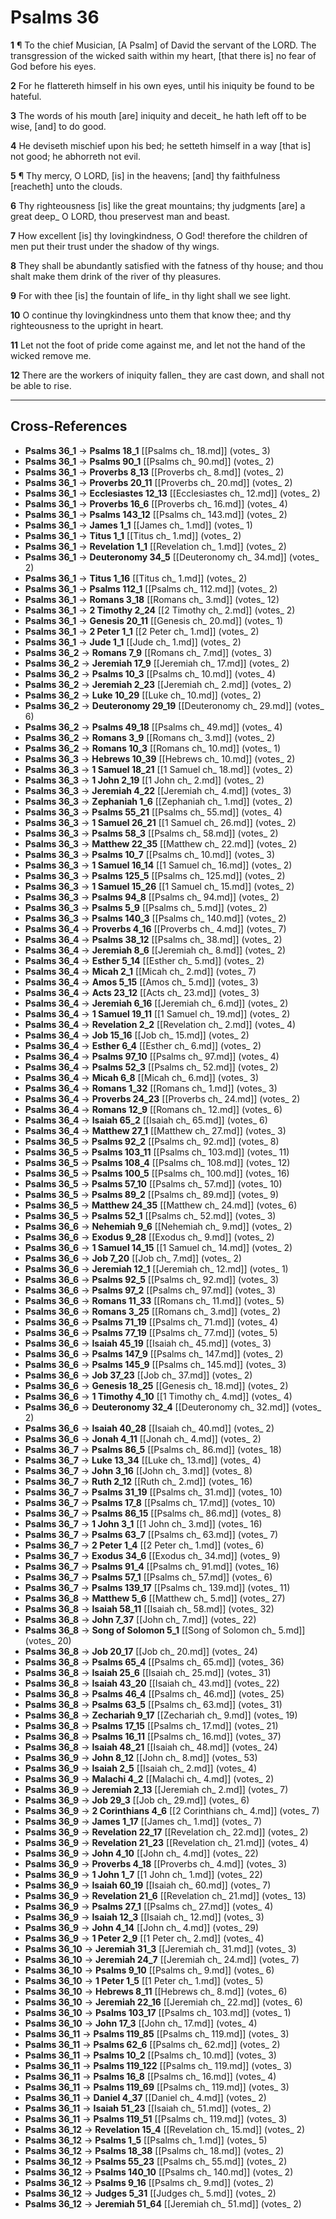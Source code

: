 # Psalms 36

**1** ¶ To the chief Musician, [A Psalm] of David the servant of the LORD. The transgression of the wicked saith within my heart, [that there is] no fear of God before his eyes.

**2** For he flattereth himself in his own eyes, until his iniquity be found to be hateful.

**3** The words of his mouth [are] iniquity and deceit_ he hath left off to be wise, [and] to do good.

**4** He deviseth mischief upon his bed; he setteth himself in a way [that is] not good; he abhorreth not evil.

**5** ¶ Thy mercy, O LORD, [is] in the heavens; [and] thy faithfulness [reacheth] unto the clouds.

**6** Thy righteousness [is] like the great mountains; thy judgments [are] a great deep_ O LORD, thou preservest man and beast.

**7** How excellent [is] thy lovingkindness, O God! therefore the children of men put their trust under the shadow of thy wings.

**8** They shall be abundantly satisfied with the fatness of thy house; and thou shalt make them drink of the river of thy pleasures.

**9** For with thee [is] the fountain of life_ in thy light shall we see light.

**10** O continue thy lovingkindness unto them that know thee; and thy righteousness to the upright in heart.

**11** Let not the foot of pride come against me, and let not the hand of the wicked remove me.

**12** There are the workers of iniquity fallen_ they are cast down, and shall not be able to rise.

---

## Cross-References

- **Psalms 36_1** → **Psalms 18_1** [[Psalms ch_ 18.md]] (votes_ 3)
- **Psalms 36_1** → **Psalms 90_1** [[Psalms ch_ 90.md]] (votes_ 2)
- **Psalms 36_1** → **Proverbs 8_13** [[Proverbs ch_ 8.md]] (votes_ 2)
- **Psalms 36_1** → **Proverbs 20_11** [[Proverbs ch_ 20.md]] (votes_ 2)
- **Psalms 36_1** → **Ecclesiastes 12_13** [[Ecclesiastes ch_ 12.md]] (votes_ 2)
- **Psalms 36_1** → **Proverbs 16_6** [[Proverbs ch_ 16.md]] (votes_ 4)
- **Psalms 36_1** → **Psalms 143_12** [[Psalms ch_ 143.md]] (votes_ 2)
- **Psalms 36_1** → **James 1_1** [[James ch_ 1.md]] (votes_ 1)
- **Psalms 36_1** → **Titus 1_1** [[Titus ch_ 1.md]] (votes_ 2)
- **Psalms 36_1** → **Revelation 1_1** [[Revelation ch_ 1.md]] (votes_ 2)
- **Psalms 36_1** → **Deuteronomy 34_5** [[Deuteronomy ch_ 34.md]] (votes_ 2)
- **Psalms 36_1** → **Titus 1_16** [[Titus ch_ 1.md]] (votes_ 2)
- **Psalms 36_1** → **Psalms 112_1** [[Psalms ch_ 112.md]] (votes_ 2)
- **Psalms 36_1** → **Romans 3_18** [[Romans ch_ 3.md]] (votes_ 12)
- **Psalms 36_1** → **2 Timothy 2_24** [[2 Timothy ch_ 2.md]] (votes_ 2)
- **Psalms 36_1** → **Genesis 20_11** [[Genesis ch_ 20.md]] (votes_ 1)
- **Psalms 36_1** → **2 Peter 1_1** [[2 Peter ch_ 1.md]] (votes_ 2)
- **Psalms 36_1** → **Jude 1_1** [[Jude ch_ 1.md]] (votes_ 2)
- **Psalms 36_2** → **Romans 7_9** [[Romans ch_ 7.md]] (votes_ 3)
- **Psalms 36_2** → **Jeremiah 17_9** [[Jeremiah ch_ 17.md]] (votes_ 2)
- **Psalms 36_2** → **Psalms 10_3** [[Psalms ch_ 10.md]] (votes_ 4)
- **Psalms 36_2** → **Jeremiah 2_23** [[Jeremiah ch_ 2.md]] (votes_ 2)
- **Psalms 36_2** → **Luke 10_29** [[Luke ch_ 10.md]] (votes_ 2)
- **Psalms 36_2** → **Deuteronomy 29_19** [[Deuteronomy ch_ 29.md]] (votes_ 6)
- **Psalms 36_2** → **Psalms 49_18** [[Psalms ch_ 49.md]] (votes_ 4)
- **Psalms 36_2** → **Romans 3_9** [[Romans ch_ 3.md]] (votes_ 2)
- **Psalms 36_2** → **Romans 10_3** [[Romans ch_ 10.md]] (votes_ 1)
- **Psalms 36_3** → **Hebrews 10_39** [[Hebrews ch_ 10.md]] (votes_ 2)
- **Psalms 36_3** → **1 Samuel 18_21** [[1 Samuel ch_ 18.md]] (votes_ 2)
- **Psalms 36_3** → **1 John 2_19** [[1 John ch_ 2.md]] (votes_ 2)
- **Psalms 36_3** → **Jeremiah 4_22** [[Jeremiah ch_ 4.md]] (votes_ 3)
- **Psalms 36_3** → **Zephaniah 1_6** [[Zephaniah ch_ 1.md]] (votes_ 2)
- **Psalms 36_3** → **Psalms 55_21** [[Psalms ch_ 55.md]] (votes_ 4)
- **Psalms 36_3** → **1 Samuel 26_21** [[1 Samuel ch_ 26.md]] (votes_ 2)
- **Psalms 36_3** → **Psalms 58_3** [[Psalms ch_ 58.md]] (votes_ 2)
- **Psalms 36_3** → **Matthew 22_35** [[Matthew ch_ 22.md]] (votes_ 2)
- **Psalms 36_3** → **Psalms 10_7** [[Psalms ch_ 10.md]] (votes_ 3)
- **Psalms 36_3** → **1 Samuel 16_14** [[1 Samuel ch_ 16.md]] (votes_ 2)
- **Psalms 36_3** → **Psalms 125_5** [[Psalms ch_ 125.md]] (votes_ 2)
- **Psalms 36_3** → **1 Samuel 15_26** [[1 Samuel ch_ 15.md]] (votes_ 2)
- **Psalms 36_3** → **Psalms 94_8** [[Psalms ch_ 94.md]] (votes_ 2)
- **Psalms 36_3** → **Psalms 5_9** [[Psalms ch_ 5.md]] (votes_ 2)
- **Psalms 36_3** → **Psalms 140_3** [[Psalms ch_ 140.md]] (votes_ 2)
- **Psalms 36_4** → **Proverbs 4_16** [[Proverbs ch_ 4.md]] (votes_ 7)
- **Psalms 36_4** → **Psalms 38_12** [[Psalms ch_ 38.md]] (votes_ 2)
- **Psalms 36_4** → **Jeremiah 8_6** [[Jeremiah ch_ 8.md]] (votes_ 2)
- **Psalms 36_4** → **Esther 5_14** [[Esther ch_ 5.md]] (votes_ 2)
- **Psalms 36_4** → **Micah 2_1** [[Micah ch_ 2.md]] (votes_ 7)
- **Psalms 36_4** → **Amos 5_15** [[Amos ch_ 5.md]] (votes_ 3)
- **Psalms 36_4** → **Acts 23_12** [[Acts ch_ 23.md]] (votes_ 3)
- **Psalms 36_4** → **Jeremiah 6_16** [[Jeremiah ch_ 6.md]] (votes_ 2)
- **Psalms 36_4** → **1 Samuel 19_11** [[1 Samuel ch_ 19.md]] (votes_ 2)
- **Psalms 36_4** → **Revelation 2_2** [[Revelation ch_ 2.md]] (votes_ 4)
- **Psalms 36_4** → **Job 15_16** [[Job ch_ 15.md]] (votes_ 2)
- **Psalms 36_4** → **Esther 6_4** [[Esther ch_ 6.md]] (votes_ 2)
- **Psalms 36_4** → **Psalms 97_10** [[Psalms ch_ 97.md]] (votes_ 4)
- **Psalms 36_4** → **Psalms 52_3** [[Psalms ch_ 52.md]] (votes_ 2)
- **Psalms 36_4** → **Micah 6_8** [[Micah ch_ 6.md]] (votes_ 3)
- **Psalms 36_4** → **Romans 1_32** [[Romans ch_ 1.md]] (votes_ 3)
- **Psalms 36_4** → **Proverbs 24_23** [[Proverbs ch_ 24.md]] (votes_ 2)
- **Psalms 36_4** → **Romans 12_9** [[Romans ch_ 12.md]] (votes_ 6)
- **Psalms 36_4** → **Isaiah 65_2** [[Isaiah ch_ 65.md]] (votes_ 6)
- **Psalms 36_4** → **Matthew 27_1** [[Matthew ch_ 27.md]] (votes_ 3)
- **Psalms 36_5** → **Psalms 92_2** [[Psalms ch_ 92.md]] (votes_ 8)
- **Psalms 36_5** → **Psalms 103_11** [[Psalms ch_ 103.md]] (votes_ 11)
- **Psalms 36_5** → **Psalms 108_4** [[Psalms ch_ 108.md]] (votes_ 12)
- **Psalms 36_5** → **Psalms 100_5** [[Psalms ch_ 100.md]] (votes_ 16)
- **Psalms 36_5** → **Psalms 57_10** [[Psalms ch_ 57.md]] (votes_ 10)
- **Psalms 36_5** → **Psalms 89_2** [[Psalms ch_ 89.md]] (votes_ 9)
- **Psalms 36_5** → **Matthew 24_35** [[Matthew ch_ 24.md]] (votes_ 6)
- **Psalms 36_5** → **Psalms 52_1** [[Psalms ch_ 52.md]] (votes_ 3)
- **Psalms 36_6** → **Nehemiah 9_6** [[Nehemiah ch_ 9.md]] (votes_ 2)
- **Psalms 36_6** → **Exodus 9_28** [[Exodus ch_ 9.md]] (votes_ 2)
- **Psalms 36_6** → **1 Samuel 14_15** [[1 Samuel ch_ 14.md]] (votes_ 2)
- **Psalms 36_6** → **Job 7_20** [[Job ch_ 7.md]] (votes_ 2)
- **Psalms 36_6** → **Jeremiah 12_1** [[Jeremiah ch_ 12.md]] (votes_ 1)
- **Psalms 36_6** → **Psalms 92_5** [[Psalms ch_ 92.md]] (votes_ 3)
- **Psalms 36_6** → **Psalms 97_2** [[Psalms ch_ 97.md]] (votes_ 3)
- **Psalms 36_6** → **Romans 11_33** [[Romans ch_ 11.md]] (votes_ 5)
- **Psalms 36_6** → **Romans 3_25** [[Romans ch_ 3.md]] (votes_ 2)
- **Psalms 36_6** → **Psalms 71_19** [[Psalms ch_ 71.md]] (votes_ 4)
- **Psalms 36_6** → **Psalms 77_19** [[Psalms ch_ 77.md]] (votes_ 5)
- **Psalms 36_6** → **Isaiah 45_19** [[Isaiah ch_ 45.md]] (votes_ 3)
- **Psalms 36_6** → **Psalms 147_9** [[Psalms ch_ 147.md]] (votes_ 2)
- **Psalms 36_6** → **Psalms 145_9** [[Psalms ch_ 145.md]] (votes_ 3)
- **Psalms 36_6** → **Job 37_23** [[Job ch_ 37.md]] (votes_ 2)
- **Psalms 36_6** → **Genesis 18_25** [[Genesis ch_ 18.md]] (votes_ 2)
- **Psalms 36_6** → **1 Timothy 4_10** [[1 Timothy ch_ 4.md]] (votes_ 4)
- **Psalms 36_6** → **Deuteronomy 32_4** [[Deuteronomy ch_ 32.md]] (votes_ 2)
- **Psalms 36_6** → **Isaiah 40_28** [[Isaiah ch_ 40.md]] (votes_ 2)
- **Psalms 36_6** → **Jonah 4_11** [[Jonah ch_ 4.md]] (votes_ 2)
- **Psalms 36_7** → **Psalms 86_5** [[Psalms ch_ 86.md]] (votes_ 18)
- **Psalms 36_7** → **Luke 13_34** [[Luke ch_ 13.md]] (votes_ 4)
- **Psalms 36_7** → **John 3_16** [[John ch_ 3.md]] (votes_ 8)
- **Psalms 36_7** → **Ruth 2_12** [[Ruth ch_ 2.md]] (votes_ 16)
- **Psalms 36_7** → **Psalms 31_19** [[Psalms ch_ 31.md]] (votes_ 10)
- **Psalms 36_7** → **Psalms 17_8** [[Psalms ch_ 17.md]] (votes_ 10)
- **Psalms 36_7** → **Psalms 86_15** [[Psalms ch_ 86.md]] (votes_ 8)
- **Psalms 36_7** → **1 John 3_1** [[1 John ch_ 3.md]] (votes_ 16)
- **Psalms 36_7** → **Psalms 63_7** [[Psalms ch_ 63.md]] (votes_ 7)
- **Psalms 36_7** → **2 Peter 1_4** [[2 Peter ch_ 1.md]] (votes_ 6)
- **Psalms 36_7** → **Exodus 34_6** [[Exodus ch_ 34.md]] (votes_ 9)
- **Psalms 36_7** → **Psalms 91_4** [[Psalms ch_ 91.md]] (votes_ 16)
- **Psalms 36_7** → **Psalms 57_1** [[Psalms ch_ 57.md]] (votes_ 6)
- **Psalms 36_7** → **Psalms 139_17** [[Psalms ch_ 139.md]] (votes_ 11)
- **Psalms 36_8** → **Matthew 5_6** [[Matthew ch_ 5.md]] (votes_ 27)
- **Psalms 36_8** → **Isaiah 58_11** [[Isaiah ch_ 58.md]] (votes_ 32)
- **Psalms 36_8** → **John 7_37** [[John ch_ 7.md]] (votes_ 22)
- **Psalms 36_8** → **Song of Solomon 5_1** [[Song of Solomon ch_ 5.md]] (votes_ 20)
- **Psalms 36_8** → **Job 20_17** [[Job ch_ 20.md]] (votes_ 24)
- **Psalms 36_8** → **Psalms 65_4** [[Psalms ch_ 65.md]] (votes_ 36)
- **Psalms 36_8** → **Isaiah 25_6** [[Isaiah ch_ 25.md]] (votes_ 31)
- **Psalms 36_8** → **Isaiah 43_20** [[Isaiah ch_ 43.md]] (votes_ 22)
- **Psalms 36_8** → **Psalms 46_4** [[Psalms ch_ 46.md]] (votes_ 25)
- **Psalms 36_8** → **Psalms 63_5** [[Psalms ch_ 63.md]] (votes_ 31)
- **Psalms 36_8** → **Zechariah 9_17** [[Zechariah ch_ 9.md]] (votes_ 19)
- **Psalms 36_8** → **Psalms 17_15** [[Psalms ch_ 17.md]] (votes_ 21)
- **Psalms 36_8** → **Psalms 16_11** [[Psalms ch_ 16.md]] (votes_ 37)
- **Psalms 36_8** → **Isaiah 48_21** [[Isaiah ch_ 48.md]] (votes_ 24)
- **Psalms 36_9** → **John 8_12** [[John ch_ 8.md]] (votes_ 53)
- **Psalms 36_9** → **Isaiah 2_5** [[Isaiah ch_ 2.md]] (votes_ 4)
- **Psalms 36_9** → **Malachi 4_2** [[Malachi ch_ 4.md]] (votes_ 2)
- **Psalms 36_9** → **Jeremiah 2_13** [[Jeremiah ch_ 2.md]] (votes_ 7)
- **Psalms 36_9** → **Job 29_3** [[Job ch_ 29.md]] (votes_ 6)
- **Psalms 36_9** → **2 Corinthians 4_6** [[2 Corinthians ch_ 4.md]] (votes_ 7)
- **Psalms 36_9** → **James 1_17** [[James ch_ 1.md]] (votes_ 7)
- **Psalms 36_9** → **Revelation 22_17** [[Revelation ch_ 22.md]] (votes_ 2)
- **Psalms 36_9** → **Revelation 21_23** [[Revelation ch_ 21.md]] (votes_ 4)
- **Psalms 36_9** → **John 4_10** [[John ch_ 4.md]] (votes_ 22)
- **Psalms 36_9** → **Proverbs 4_18** [[Proverbs ch_ 4.md]] (votes_ 3)
- **Psalms 36_9** → **1 John 1_7** [[1 John ch_ 1.md]] (votes_ 22)
- **Psalms 36_9** → **Isaiah 60_19** [[Isaiah ch_ 60.md]] (votes_ 7)
- **Psalms 36_9** → **Revelation 21_6** [[Revelation ch_ 21.md]] (votes_ 13)
- **Psalms 36_9** → **Psalms 27_1** [[Psalms ch_ 27.md]] (votes_ 4)
- **Psalms 36_9** → **Isaiah 12_3** [[Isaiah ch_ 12.md]] (votes_ 3)
- **Psalms 36_9** → **John 4_14** [[John ch_ 4.md]] (votes_ 29)
- **Psalms 36_9** → **1 Peter 2_9** [[1 Peter ch_ 2.md]] (votes_ 4)
- **Psalms 36_10** → **Jeremiah 31_3** [[Jeremiah ch_ 31.md]] (votes_ 3)
- **Psalms 36_10** → **Jeremiah 24_7** [[Jeremiah ch_ 24.md]] (votes_ 7)
- **Psalms 36_10** → **Psalms 9_10** [[Psalms ch_ 9.md]] (votes_ 6)
- **Psalms 36_10** → **1 Peter 1_5** [[1 Peter ch_ 1.md]] (votes_ 5)
- **Psalms 36_10** → **Hebrews 8_11** [[Hebrews ch_ 8.md]] (votes_ 6)
- **Psalms 36_10** → **Jeremiah 22_16** [[Jeremiah ch_ 22.md]] (votes_ 6)
- **Psalms 36_10** → **Psalms 103_17** [[Psalms ch_ 103.md]] (votes_ 1)
- **Psalms 36_10** → **John 17_3** [[John ch_ 17.md]] (votes_ 4)
- **Psalms 36_11** → **Psalms 119_85** [[Psalms ch_ 119.md]] (votes_ 3)
- **Psalms 36_11** → **Psalms 62_6** [[Psalms ch_ 62.md]] (votes_ 2)
- **Psalms 36_11** → **Psalms 10_2** [[Psalms ch_ 10.md]] (votes_ 3)
- **Psalms 36_11** → **Psalms 119_122** [[Psalms ch_ 119.md]] (votes_ 3)
- **Psalms 36_11** → **Psalms 16_8** [[Psalms ch_ 16.md]] (votes_ 4)
- **Psalms 36_11** → **Psalms 119_69** [[Psalms ch_ 119.md]] (votes_ 3)
- **Psalms 36_11** → **Daniel 4_37** [[Daniel ch_ 4.md]] (votes_ 2)
- **Psalms 36_11** → **Isaiah 51_23** [[Isaiah ch_ 51.md]] (votes_ 2)
- **Psalms 36_11** → **Psalms 119_51** [[Psalms ch_ 119.md]] (votes_ 3)
- **Psalms 36_12** → **Revelation 15_4** [[Revelation ch_ 15.md]] (votes_ 2)
- **Psalms 36_12** → **Psalms 1_5** [[Psalms ch_ 1.md]] (votes_ 5)
- **Psalms 36_12** → **Psalms 18_38** [[Psalms ch_ 18.md]] (votes_ 2)
- **Psalms 36_12** → **Psalms 55_23** [[Psalms ch_ 55.md]] (votes_ 2)
- **Psalms 36_12** → **Psalms 140_10** [[Psalms ch_ 140.md]] (votes_ 2)
- **Psalms 36_12** → **Psalms 9_16** [[Psalms ch_ 9.md]] (votes_ 2)
- **Psalms 36_12** → **Judges 5_31** [[Judges ch_ 5.md]] (votes_ 2)
- **Psalms 36_12** → **Jeremiah 51_64** [[Jeremiah ch_ 51.md]] (votes_ 2)
